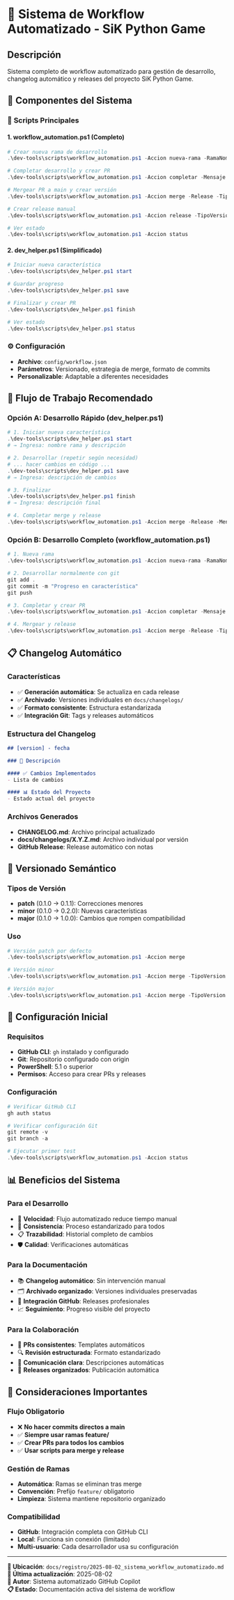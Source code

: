# 🚀 Sistema de Workflow Automatizado - SiK Python Game

## **Descripción**
Sistema completo de workflow automatizado para gestión de desarrollo, changelog automático y releases del proyecto SiK Python Game.

## 🎯 **Componentes del Sistema**

### 📜 **Scripts Principales**

#### **1. workflow_automation.ps1** (Completo)
```powershell
# Crear nueva rama de desarrollo
.\dev-tools\scripts\workflow_automation.ps1 -Accion nueva-rama -RamaNombre "feature/sistema-powerups" -Mensaje "Implementar sistema de powerups"

# Completar desarrollo y crear PR
.\dev-tools\scripts\workflow_automation.ps1 -Accion completar -Mensaje "Sistema powerups implementado y probado"

# Mergear PR a main y crear versión
.\dev-tools\scripts\workflow_automation.ps1 -Accion merge -Release -TipoVersion minor -Mensaje "Nueva funcionalidad: sistema powerups"

# Crear release manual
.\dev-tools\scripts\workflow_automation.ps1 -Accion release -TipoVersion patch -Mensaje "Correcciones menores"

# Ver estado
.\dev-tools\scripts\workflow_automation.ps1 -Accion status
```

#### **2. dev_helper.ps1** (Simplificado)
```powershell
# Iniciar nueva característica
.\dev-tools\scripts\dev_helper.ps1 start

# Guardar progreso
.\dev-tools\scripts\dev_helper.ps1 save

# Finalizar y crear PR
.\dev-tools\scripts\dev_helper.ps1 finish

# Ver estado
.\dev-tools\scripts\dev_helper.ps1 status
```

### ⚙️ **Configuración**
- **Archivo**: `config/workflow.json`
- **Parámetros**: Versionado, estrategia de merge, formato de commits
- **Personalizable**: Adaptable a diferentes necesidades

## 🔄 **Flujo de Trabajo Recomendado**

### **Opción A: Desarrollo Rápido (dev_helper.ps1)**
```powershell
# 1. Iniciar nueva característica
.\dev-tools\scripts\dev_helper.ps1 start
# → Ingresa: nombre rama y descripción

# 2. Desarrollar (repetir según necesidad)
# ... hacer cambios en código ...
.\dev-tools\scripts\dev_helper.ps1 save
# → Ingresa: descripción de cambios

# 3. Finalizar
.\dev-tools\scripts\dev_helper.ps1 finish
# → Ingresa: descripción final

# 4. Completar merge y release
.\dev-tools\scripts\workflow_automation.ps1 -Accion merge -Release -Mensaje "Descripción final"
```

### **Opción B: Desarrollo Completo (workflow_automation.ps1)**
```powershell
# 1. Nueva rama
.\dev-tools\scripts\workflow_automation.ps1 -Accion nueva-rama -RamaNombre "feature/mi-caracteristica" -Mensaje "Descripción"

# 2. Desarrollar normalmente con git
git add .
git commit -m "Progreso en característica"
git push

# 3. Completar y crear PR
.\dev-tools\scripts\workflow_automation.ps1 -Accion completar -Mensaje "Característica completada"

# 4. Mergear y release
.\dev-tools\scripts\workflow_automation.ps1 -Accion merge -Release -TipoVersion minor -Mensaje "Nueva característica"
```

## 📋 **Changelog Automático**

### **Características**
- ✅ **Generación automática**: Se actualiza en cada release
- ✅ **Archivado**: Versiones individuales en `docs/changelogs/`
- ✅ **Formato consistente**: Estructura estandarizada
- ✅ **Integración Git**: Tags y releases automáticos

### **Estructura del Changelog**
```markdown
## [version] - fecha

### 🔄 Descripción

#### ✅ Cambios Implementados
- Lista de cambios

#### 📊 Estado del Proyecto
- Estado actual del proyecto
```

### **Archivos Generados**
- **CHANGELOG.md**: Archivo principal actualizado
- **docs/changelogs/X.Y.Z.md**: Archivo individual por versión
- **GitHub Release**: Release automático con notas

## 🎯 **Versionado Semántico**

### **Tipos de Versión**
- **patch** (0.1.0 → 0.1.1): Correcciones menores
- **minor** (0.1.0 → 0.2.0): Nuevas características
- **major** (0.1.0 → 1.0.0): Cambios que rompen compatibilidad

### **Uso**
```powershell
# Versión patch por defecto
.\dev-tools\scripts\workflow_automation.ps1 -Accion merge

# Versión minor
.\dev-tools\scripts\workflow_automation.ps1 -Accion merge -TipoVersion minor

# Versión major
.\dev-tools\scripts\workflow_automation.ps1 -Accion merge -TipoVersion major
```

## 🔧 **Configuración Inicial**

### **Requisitos**
- **GitHub CLI**: `gh` instalado y configurado
- **Git**: Repositorio configurado con origin
- **PowerShell**: 5.1 o superior
- **Permisos**: Acceso para crear PRs y releases

### **Configuración**
```powershell
# Verificar GitHub CLI
gh auth status

# Verificar configuración Git
git remote -v
git branch -a

# Ejecutar primer test
.\dev-tools\scripts\workflow_automation.ps1 -Accion status
```

## 📊 **Beneficios del Sistema**

### **Para el Desarrollo**
- 🚀 **Velocidad**: Flujo automatizado reduce tiempo manual
- 🔄 **Consistencia**: Proceso estandarizado para todos
- 📋 **Trazabilidad**: Historial completo de cambios
- 🛡️ **Calidad**: Verificaciones automáticas

### **Para la Documentación**
- 📚 **Changelog automático**: Sin intervención manual
- 🗂️ **Archivado organizado**: Versiones individuales preservadas
- 🔗 **Integración GitHub**: Releases profesionales
- 📈 **Seguimiento**: Progreso visible del proyecto

### **Para la Colaboración**
- 🤝 **PRs consistentes**: Templates automáticos
- 🔍 **Revisión estructurada**: Formato estandarizado
- 📢 **Comunicación clara**: Descripciones automáticas
- 🎯 **Releases organizados**: Publicación automática

## 🚨 **Consideraciones Importantes**

### **Flujo Obligatorio**
- ❌ **No hacer commits directos a main**
- ✅ **Siempre usar ramas feature/**
- ✅ **Crear PRs para todos los cambios**
- ✅ **Usar scripts para merge y release**

### **Gestión de Ramas**
- **Automática**: Ramas se eliminan tras merge
- **Convención**: Prefijo `feature/` obligatorio
- **Limpieza**: Sistema mantiene repositorio organizado

### **Compatibilidad**
- **GitHub**: Integración completa con GitHub CLI
- **Local**: Funciona sin conexión (limitado)
- **Multi-usuario**: Cada desarrollador usa su configuración

---

**📍 Ubicación**: `docs/registro/2025-08-02_sistema_workflow_automatizado.md`  
**🔄 Última actualización**: 2025-08-02  
**👤 Autor**: Sistema automatizado GitHub Copilot  
**📋 Estado**: Documentación activa del sistema de workflow
